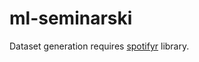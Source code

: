 # ml-seminarski


Dataset generation requires [spotifyr](https://github.com/charlie86/spotifyr) library.
